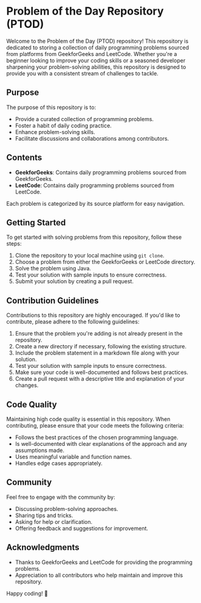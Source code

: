 # Problem of the Day Repository (PTOD)

Welcome to the Problem of the Day (PTOD) repository! This repository is dedicated to storing a collection of daily programming problems sourced from platforms 
from GeekforGeeks and LeetCode. Whether you're a beginner looking to improve your coding skills or a seasoned developer sharpening your problem-solving abilities, 
this repository is designed to provide you with a consistent stream of challenges to tackle.

## Purpose
The purpose of this repository is to:
- Provide a curated collection of programming problems.
- Foster a habit of daily coding practice.
- Enhance problem-solving skills.
- Facilitate discussions and collaborations among contributors.

## Contents
- **GeekforGeeks**: Contains daily programming problems sourced from GeekforGeeks.
- **LeetCode**: Contains daily programming problems sourced from LeetCode.

Each problem is categorized by its source platform for easy navigation.

## Getting Started
To get started with solving problems from this repository, follow these steps:

1. Clone the repository to your local machine using `git clone`.
2. Choose a problem from either the GeekforGeeks or LeetCode directory.
3. Solve the problem using Java.
4. Test your solution with sample inputs to ensure correctness.
5. Submit your solution by creating a pull request.

## Contribution Guidelines
Contributions to this repository are highly encouraged. If you'd like to contribute, please adhere to the following guidelines:

1. Ensure that the problem you're adding is not already present in the repository.
2. Create a new directory if necessary, following the existing structure.
3. Include the problem statement in a markdown file along with your solution.
4. Test your solution with sample inputs to ensure correctness.
5. Make sure your code is well-documented and follows best practices.
6. Create a pull request with a descriptive title and explanation of your changes.

## Code Quality
Maintaining high code quality is essential in this repository. When contributing, please ensure that your code meets the following criteria:

- Follows the best practices of the chosen programming language.
- Is well-documented with clear explanations of the approach and any assumptions made.
- Uses meaningful variable and function names.
- Handles edge cases appropriately.

## Community
Feel free to engage with the community by:
- Discussing problem-solving approaches.
- Sharing tips and tricks.
- Asking for help or clarification.
- Offering feedback and suggestions for improvement.

## Acknowledgments
- Thanks to GeekforGeeks and LeetCode for providing the programming problems.
- Appreciation to all contributors who help maintain and improve this repository.

Happy coding! 🚀
